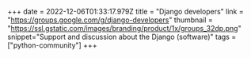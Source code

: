+++
date = 2022-12-06T01:33:17.979Z
title = "Django developers"
link = "https://groups.google.com/g/django-developers"
thumbnail = "https://ssl.gstatic.com/images/branding/product/1x/groups_32dp.png"
snippet="Support and discussion about the Django (software)"
tags = ["python-community"]
+++
